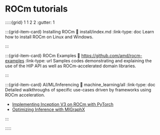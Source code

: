 # ROCm tutorials

:::::{grid} 1 1 2 2
:gutter: 1

:::{grid-item-card} Installing ROCm
:link: install/index.md
:link-type: doc
Learn how to install ROCm on Linux and Windows.

:::

:::{grid-item-card} ROCm Examples
:link: https://github.com/amd/rocm-examples
:link-type: url
Samples codes demonstrating and explaining the use of the HIP API as well as
ROCm-accelerated domain libraries.

:::

:::{grid-item-card} AI/ML/Inferencing
:link: machine_learning/all
:link-type: doc
Detailed walkthroughs of specific use-cases driven by frameworks using ROCm
acceleration.

- [Implementing Inception V3 on ROCm with PyTorch](machine_learning/pytorch_inception.md)
- [Optimizing Inference with MIGraphX](machine_learning/migraphx_optimization.md)

:::

:::::
